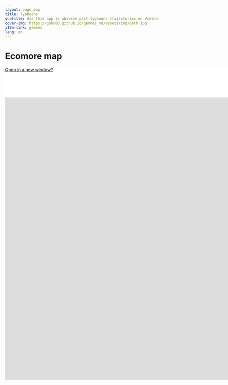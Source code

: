 ```yaml
---
layout: page_map
title: Typhoons
subtitle: Use this app to observe past-typhoons trajectories on Vietnam
cover-img: https://gohu00.github.io/gemmes_vn/assets/img/path.jpg
i18n-link: gemmes
lang: en
---
```




<style>

.map-helper, iframe {
    width: 1800px;
    height: 100px;
    margin: auto auto auto auto;
    background-color: #ffffff;
}

iframe {
    display: block;
    border-style:none;
	border:none; 
	overflow:hidden;	
	height:930px; 
	left:100px; 
	text-align:center;
}



</style>


<h1 class="text-center"> Ecomore map </h1>

<div class="map-helper">
<a href="https://gohu00.shinyapps.io/map_typhoon/">Open in a new window?</a>

</div>



<iframe ddd scrolling="no" src="https://gohu00.shinyapps.io/map_typhoon/"
></iframe>

